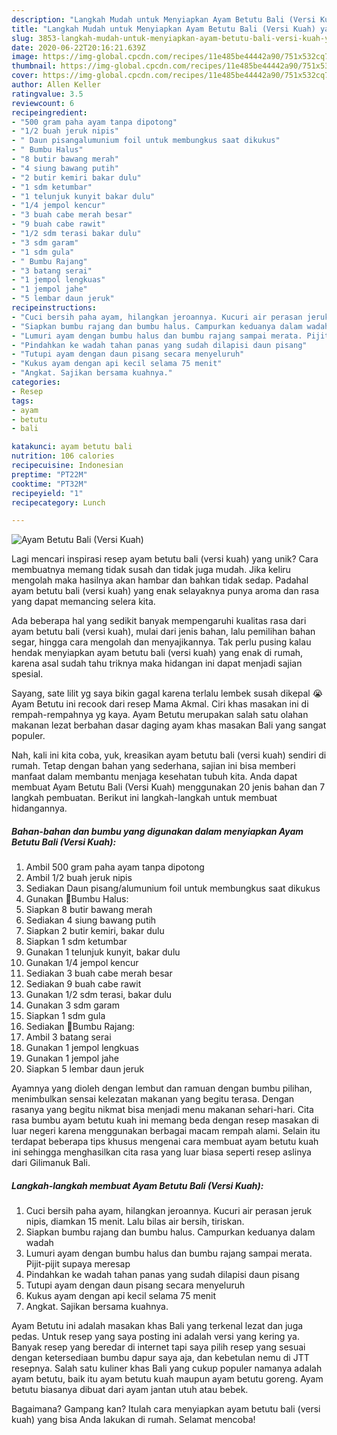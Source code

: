 ```yaml
---
description: "Langkah Mudah untuk Menyiapkan Ayam Betutu Bali (Versi Kuah) yang Menggugah Selera"
title: "Langkah Mudah untuk Menyiapkan Ayam Betutu Bali (Versi Kuah) yang Menggugah Selera"
slug: 3853-langkah-mudah-untuk-menyiapkan-ayam-betutu-bali-versi-kuah-yang-menggugah-selera
date: 2020-06-22T20:16:21.639Z
image: https://img-global.cpcdn.com/recipes/11e485be44442a90/751x532cq70/ayam-betutu-bali-versi-kuah-foto-resep-utama.jpg
thumbnail: https://img-global.cpcdn.com/recipes/11e485be44442a90/751x532cq70/ayam-betutu-bali-versi-kuah-foto-resep-utama.jpg
cover: https://img-global.cpcdn.com/recipes/11e485be44442a90/751x532cq70/ayam-betutu-bali-versi-kuah-foto-resep-utama.jpg
author: Allen Keller
ratingvalue: 3.5
reviewcount: 6
recipeingredient:
- "500 gram paha ayam tanpa dipotong"
- "1/2 buah jeruk nipis"
- " Daun pisangalumunium foil untuk membungkus saat dikukus"
- " Bumbu Halus"
- "8 butir bawang merah"
- "4 siung bawang putih"
- "2 butir kemiri bakar dulu"
- "1 sdm ketumbar"
- "1 telunjuk kunyit bakar dulu"
- "1/4 jempol kencur"
- "3 buah cabe merah besar"
- "9 buah cabe rawit"
- "1/2 sdm terasi bakar dulu"
- "3 sdm garam"
- "1 sdm gula"
- " Bumbu Rajang"
- "3 batang serai"
- "1 jempol lengkuas"
- "1 jempol jahe"
- "5 lembar daun jeruk"
recipeinstructions:
- "Cuci bersih paha ayam, hilangkan jeroannya. Kucuri air perasan jeruk nipis, diamkan 15 menit. Lalu bilas air bersih, tiriskan."
- "Siapkan bumbu rajang dan bumbu halus. Campurkan keduanya dalam wadah"
- "Lumuri ayam dengan bumbu halus dan bumbu rajang sampai merata. Pijit-pijit supaya meresap"
- "Pindahkan ke wadah tahan panas yang sudah dilapisi daun pisang"
- "Tutupi ayam dengan daun pisang secara menyeluruh"
- "Kukus ayam dengan api kecil selama 75 menit"
- "Angkat. Sajikan bersama kuahnya."
categories:
- Resep
tags:
- ayam
- betutu
- bali

katakunci: ayam betutu bali 
nutrition: 106 calories
recipecuisine: Indonesian
preptime: "PT22M"
cooktime: "PT32M"
recipeyield: "1"
recipecategory: Lunch

---
```



![Ayam Betutu Bali (Versi Kuah)](https://img-global.cpcdn.com/recipes/11e485be44442a90/751x532cq70/ayam-betutu-bali-versi-kuah-foto-resep-utama.jpg)

Lagi mencari inspirasi resep ayam betutu bali (versi kuah) yang unik? Cara membuatnya memang tidak susah dan tidak juga mudah. Jika keliru mengolah maka hasilnya akan hambar dan bahkan tidak sedap. Padahal ayam betutu bali (versi kuah) yang enak selayaknya punya aroma dan rasa yang dapat memancing selera kita.

Ada beberapa hal yang sedikit banyak mempengaruhi kualitas rasa dari ayam betutu bali (versi kuah), mulai dari jenis bahan, lalu pemilihan bahan segar, hingga cara mengolah dan menyajikannya. Tak perlu pusing kalau hendak menyiapkan ayam betutu bali (versi kuah) yang enak di rumah, karena asal sudah tahu triknya maka hidangan ini dapat menjadi sajian spesial.

Sayang, sate lilit yg saya bikin gagal karena terlalu lembek susah dikepal 😭 Ayam Betutu ini recook dari resep Mama Akmal. Ciri khas masakan ini di rempah-rempahnya yg kaya. Ayam Betutu merupakan salah satu olahan makanan lezat berbahan dasar daging ayam khas masakan Bali yang sangat populer.


Nah, kali ini kita coba, yuk, kreasikan ayam betutu bali (versi kuah) sendiri di rumah. Tetap dengan bahan yang sederhana, sajian ini bisa memberi manfaat dalam membantu menjaga kesehatan tubuh kita. Anda dapat membuat Ayam Betutu Bali (Versi Kuah) menggunakan 20 jenis bahan dan 7 langkah pembuatan. Berikut ini langkah-langkah untuk membuat hidangannya.

<!--inarticleads1-->

##### Bahan-bahan dan bumbu yang digunakan dalam menyiapkan Ayam Betutu Bali (Versi Kuah):

1. Ambil 500 gram paha ayam tanpa dipotong
1. Ambil 1/2 buah jeruk nipis
1. Sediakan  Daun pisang/alumunium foil untuk membungkus saat dikukus
1. Gunakan  🧄Bumbu Halus:
1. Siapkan 8 butir bawang merah
1. Sediakan 4 siung bawang putih
1. Siapkan 2 butir kemiri, bakar dulu
1. Siapkan 1 sdm ketumbar
1. Gunakan 1 telunjuk kunyit, bakar dulu
1. Gunakan 1/4 jempol kencur
1. Sediakan 3 buah cabe merah besar
1. Sediakan 9 buah cabe rawit
1. Gunakan 1/2 sdm terasi, bakar dulu
1. Gunakan 3 sdm garam
1. Siapkan 1 sdm gula
1. Sediakan  🧄Bumbu Rajang:
1. Ambil 3 batang serai
1. Gunakan 1 jempol lengkuas
1. Gunakan 1 jempol jahe
1. Siapkan 5 lembar daun jeruk


Ayamnya yang dioleh dengan lembut dan ramuan dengan bumbu pilihan, menimbulkan sensai kelezatan makanan yang begitu terasa. Dengan rasanya yang begitu nikmat bisa menjadi menu makanan sehari-hari. Cita rasa bumbu ayam betutu kuah ini memang beda dengan resep masakan di luar negeri karena menggunakan berbagai macam rempah alami. Selain itu terdapat beberapa tips khusus mengenai cara membuat ayam betutu kuah ini sehingga menghasilkan cita rasa yang luar biasa seperti resep aslinya dari Gilimanuk Bali. 

<!--inarticleads2-->

##### Langkah-langkah membuat Ayam Betutu Bali (Versi Kuah):

1. Cuci bersih paha ayam, hilangkan jeroannya. Kucuri air perasan jeruk nipis, diamkan 15 menit. Lalu bilas air bersih, tiriskan.
1. Siapkan bumbu rajang dan bumbu halus. Campurkan keduanya dalam wadah
1. Lumuri ayam dengan bumbu halus dan bumbu rajang sampai merata. Pijit-pijit supaya meresap
1. Pindahkan ke wadah tahan panas yang sudah dilapisi daun pisang
1. Tutupi ayam dengan daun pisang secara menyeluruh
1. Kukus ayam dengan api kecil selama 75 menit
1. Angkat. Sajikan bersama kuahnya.


Ayam Betutu ini adalah masakan khas Bali yang terkenal lezat dan juga pedas. Untuk resep yang saya posting ini adalah versi yang kering ya. Banyak resep yang beredar di internet tapi saya pilih resep yang sesuai dengan ketersediaan bumbu dapur saya aja, dan kebetulan nemu di JTT resepnya. Salah satu kuliner khas Bali yang cukup populer namanya adalah ayam betutu, baik itu ayam betutu kuah maupun ayam betutu goreng. Ayam betutu biasanya dibuat dari ayam jantan utuh atau bebek. 

Bagaimana? Gampang kan? Itulah cara menyiapkan ayam betutu bali (versi kuah) yang bisa Anda lakukan di rumah. Selamat mencoba!
